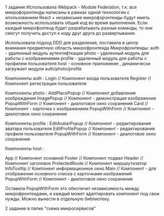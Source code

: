 1 задание 
Использовала Webpack - Module Federation, т.к. все микрофоронтенды написаны в рамках одной технологии с ипользованием React + независыме микрофоронтенды будут иметь возможность использовать общий код во время выполнения. Если каждый микрофонтенд будет разрабатывать разные команды, то они смогут получить доступ к коду друг друга до развертывания. 


Использовала подход DDD для разделения, поставила в центр внимания предметную область микрофронтенда
Микрофронтенды:
auth - удаленный модуль аутентифткации
photo - удаленный модуль для работы с изображениями
profile - удаленный модуль для работы с профилем пользователя
host - основное приложение , динамически загружает модули auth/photo/profile


Компоненты auth :
Login  // Компонент входа пользователя
Register // Компонент регистрации пользователя

Компоненты photo :
AddPlacePopup // Компонент добавления изображдения
ImagePopup // Компонент - демонстрация изображения
PopupWithForm // Компонент - диалоговое окно сохранения 
Card // Компонент - карточка с изображением
PopupWithForm // Компонент - диалоговое окно сохранения 

Компоненты profile :
EditAvatarPopup // Компонент - редактирования аватара  пользователя 
EditProfilePopup // Компонент - редактирования профиля пользователя
PopupWithForm // Компонент - диалоговое окно сохранения 


Компоненты host :

App // Компонент основной
Footer // Компонент подвал
Header // Компонент заголовок
ProtectedRoute // Компонент маршрутизатор
InfoTooltip // Компонент информационное окно
Main // Компонент - для отображения основного списка с карточками изображений
PopupWithForm // Компонент - диалоговое окно сохранения 


Оставила PopupWithForm это обеспечит независимость между микрофронтендами, и каждый может адаптировать компонент под свои нужды.
Можно вынести в отдельную библиотеку.

2 задание 
 в папке "схема микросервисов"